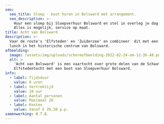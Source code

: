 ```yaml
---
seo:
  seo_title: Sloep - boot huren in Bolsward met arrangement.
  seo_description: >-
    Huur een sloep bij Sloepverhuur Bolsward en stel in overleg je dag samen.
    Alles is mogelijk, service op maat.
title: Acht van Bolsward
description: >-
  Vaar de route's 'Elfsteden' en 'Zuiderzee' en combineer  dit met een heerlijke
  lunch in het historische centrum van Bolsward.
afbeelding:
  image: /assets/img/uploads/schermafbeelding-2022-02-24-om-12-36-48.png
  alt: >
    'Acht van Bolsward' is een vaartocht over grote delen van de Schaats
    Elfstedentocht met een boot van Sloepverhuur Bolsward.
info:
  - label: Tijdsduur
    value: 8 uren
  - label: Vertrektijd
    value: 10 uur
  - label: Aantal personen
    value: Maximaal 28
  - label: Kosten
    value: Vanaf € 39,50 p.p.
samenwerking: N.T.B.
---
```


